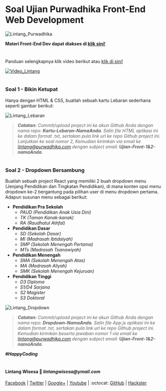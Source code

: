 # Soal Ujian Purwadhika Front-End Web Development

![Lintang_Purwadhika](https://static.wixstatic.com/media/2e6af2_f69a4271c3534ae1869a7ed63e278b2b~mv2.png/v1/fill/w_246,h_39,al_c,usm_0.66_1.00_0.01/2e6af2_f69a4271c3534ae1869a7ed63e278b2b~mv2.png)

**Materi Front-End Dev dapat diakses di [klik sini!](https://github.com/LintangWisesa/Purwadhika-JC05-02_FrontEnd)**
#

Panduan selengkapnya klik video berikut atau [klik di sini!](https://www.youtube.com/watch?v=mMdf0Q5VeCc)

[![Video_Lintang](https://img.youtube.com/vi/mMdf0Q5VeCc/0.jpg)](https://www.youtube.com/watch?v=mMdf0Q5VeCc)

#
### **Soal 1 - Bikin Ketupat**

Hanya dengan HTML & CSS, buatlah sebuah kartu Lebaran sederhana seperti gambar berikut:

![Lintang_Lebaran](https://2.bp.blogspot.com/-wEKPsXIBSx4/Ww9iaGiv4TI/AAAAAAAAEK8/TEpx9tKDUOwaXcJzDe9UDQ6xGwFi3gfbwCLcBGAs/s640/soal1b.png)

>_**Catatan:**_ *Commit/upload project ini ke akun Github Anda dengan nama repo: **Kartu-Lebaran-NamaAnda**. Salin file HTML aplikasi ini ke dalam format .txt, sertakan pula link url ke repo Github project ini. Lanjutkan ke soal nomor 2, Kemudian kirimkan via email ke lintang@purwadhika.com dengan subject email: __Ujian-Front-1&2-namaAnda__.*

#
### **Soal 2 - Dropdown Bersambung**

Buatlah sebuah project React yang memiliki 2 buah dropdown menu (Jenjang Pendidikan dan Tingkatan Pendidikan), di mana konten opsi menu dropdown ke-2 bergantung pada pilihan user di menu dropdown pertama. Adapun susunan menu sebagai berikut:
- __Pendidikan Pra Sekolah__
  - *PAUD (Pendidikan Anak Usia Dini)*
  - *TK (Taman Kanak-kanak)*
  - *RA (Raudhatul Athfal)*
- __Pendidikan Dasar__
  - *SD (Sekolah Dasar)*
  - *MI (Madrasah Ibtidaiyah)*
  - *SMP (Sekolah Menengah Pertama)*
  - *MTs (Madrasah Tsanawiyah)*
- __Pendidikan Menengah__
  - *SMA (Sekolah Menengah Atas)*
  - *MA (Madrasah Aliyah)*
  - *SMK (Sekolah Menengah Kejuruan)*
- __Pendidikan Tinggi__
  - *D3 Diploma*
  - *S1/D4 Sarjana*
  - *S2 Magister*
  - *S3 Doktoral*

![Lintang_Dropdown](https://1.bp.blogspot.com/-NCLE7bZNi-c/Ww9icUaTBXI/AAAAAAAAELA/Cnto57R195UeJcTHPHHEXViUuhukqCplgCLcBGAs/s640/soal2a.png)

>_**Catatan:**_ *Commit/upload project ini ke akun Github Anda dengan nama repo: **Dropdown-NamaAnda**. Salin file App.js aplikasi ini ke dalam format .txt, sertakan pula link url ke repo Github project ini. Kemudian kirimkan beserta jawaban nomor 1 via email ke lintang@purwadhika.com dengan subject email: __Ujian-Front-1&2-namaAnda__.*

*__#HappyCoding__*

#

#### Lintang Wisesa :love_letter: _lintangwisesa@ymail.com_

[Facebook](https://www.facebook.com/lintangbagus) | 
[Twitter](https://twitter.com/Lintang_Wisesa) |
[Google+](https://plus.google.com/u/0/+LintangWisesa1) |
[Youtube](https://www.youtube.com/user/lintangbagus) | 
:octocat: [GitHub](https://github.com/LintangWisesa) |
[Hackster](https://www.hackster.io/lintangwisesa)
